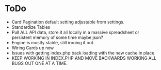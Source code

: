 # ToDo

- Card Pagination default setting adjustable from settings.
- Standardize Tables
- Pull ALL API data, store it all locally in a massive spreadsheet or persistent memory of some time maybe json? 
- Engine is mostly stable, still ironing it out.
- Wiring Cards up now
- Issues with getting index.php back loading with the new cache in place.
- KEEP WORKING IN INDEX.PHP AND MOVE BACKWARDS WORKING ALL BUGS OUT ONE AT A TIME.